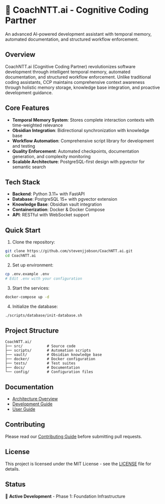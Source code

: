 # 🧠 CoachNTT.ai - Cognitive Coding Partner

An advanced AI-powered development assistant with temporal memory, automated documentation, and structured workflow enforcement.

## Overview

CoachNTT.ai (Cognitive Coding Partner) revolutionizes software development through intelligent temporal memory, automated documentation, and structured workflow enforcement. Unlike traditional coding assistants, CCP maintains comprehensive context awareness through holistic memory storage, knowledge base integration, and proactive development guidance.

## Core Features

- **Temporal Memory System**: Stores complete interaction contexts with time-weighted relevance
- **Obsidian Integration**: Bidirectional synchronization with knowledge base
- **Workflow Automation**: Comprehensive script library for development and testing
- **Quality Enforcement**: Automated checkpoints, documentation generation, and complexity monitoring
- **Scalable Architecture**: PostgreSQL-first design with pgvector for semantic search

## Tech Stack

- **Backend**: Python 3.11+ with FastAPI
- **Database**: PostgreSQL 15+ with pgvector extension
- **Knowledge Base**: Obsidian vault integration
- **Containerization**: Docker & Docker Compose
- **API**: RESTful with WebSocket support

## Quick Start

1. Clone the repository:
```bash
git clone https://github.com/stevenjjobson/CoachNTT.ai.git
cd CoachNTT.ai
```

2. Set up environment:
```bash
cp .env.example .env
# Edit .env with your configuration
```

3. Start the services:
```bash
docker-compose up -d
```

4. Initialize the database:
```bash
./scripts/database/init-database.sh
```

## Project Structure

```
CoachNTT.ai/
├── src/           # Source code
├── scripts/       # Automation scripts
├── vault/         # Obsidian knowledge base
├── docker/        # Docker configuration
├── tests/         # Test suites
├── docs/          # Documentation
└── config/        # Configuration files
```

## Documentation

- [Architecture Overview](docs/architecture/system-design.md)
- [Development Guide](docs/development/setup-guide.md)
- [User Guide](docs/user-guide/getting-started.md)

## Contributing

Please read our [Contributing Guide](docs/development/contributing.md) before submitting pull requests.

## License

This project is licensed under the MIT License - see the [LICENSE](LICENSE) file for details.

## Status

🚧 **Active Development** - Phase 1: Foundation Infrastructure